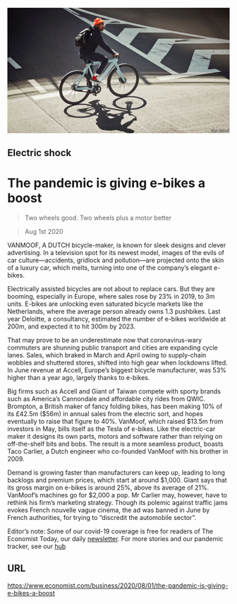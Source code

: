 ![](./images/20200801_WBP002_0.jpg)

## Electric shock

# The pandemic is giving e-bikes a boost

> Two wheels good. Two wheels plus a motor better

> Aug 1st 2020

VANMOOF, A DUTCH bicycle-maker, is known for sleek designs and clever advertising. In a television spot for its newest model, images of the evils of car culture—accidents, gridlock and pollution—are projected onto the skin of a luxury car, which melts, turning into one of the company’s elegant e-bikes.

Electrically assisted bicycles are not about to replace cars. But they are booming, especially in Europe, where sales rose by 23% in 2019, to 3m units. E-bikes are unlocking even saturated bicycle markets like the Netherlands, where the average person already owns 1.3 pushbikes. Last year Deloitte, a consultancy, estimated the number of e-bikes worldwide at 200m, and expected it to hit 300m by 2023.

That may prove to be an underestimate now that coronavirus-wary commuters are shunning public transport and cities are expanding cycle lanes. Sales, which braked in March and April owing to supply-chain wobbles and shuttered stores, shifted into high gear when lockdowns lifted. In June revenue at Accell, Europe’s biggest bicycle manufacturer, was 53% higher than a year ago, largely thanks to e-bikes.

Big firms such as Accell and Giant of Taiwan compete with sporty brands such as America’s Cannondale and affordable city rides from QWIC. Brompton, a British maker of fancy folding bikes, has been making 10% of its £42.5m ($56m) in annual sales from the electric sort, and hopes eventually to raise that figure to 40%. VanMoof, which raised $13.5m from investors in May, bills itself as the Tesla of e-bikes. Like the electric-car maker it designs its own parts, motors and software rather than relying on off-the-shelf bits and bobs. The result is a more seamless product, boasts Taco Carlier, a Dutch engineer who co-founded VanMoof with his brother in 2009.

Demand is growing faster than manufacturers can keep up, leading to long backlogs and premium prices, which start at around $1,000. Giant says that its gross margin on e-bikes is around 25%, above its average of 21%. VanMoof’s machines go for $2,000 a pop. Mr Carlier may, however, have to rethink his firm’s marketing strategy. Though its polemic against traffic jams evokes French nouvelle vague cinema, the ad was banned in June by French authorities, for trying to “discredit the automobile sector”.

Editor’s note: Some of our covid-19 coverage is free for readers of The Economist Today, our daily [newsletter](https://www.economist.com/https://my.economist.com/user#newsletter). For more stories and our pandemic tracker, see our [hub](https://www.economist.com//news/2020/03/11/the-economists-coverage-of-the-coronavirus)

## URL

https://www.economist.com/business/2020/08/01/the-pandemic-is-giving-e-bikes-a-boost
